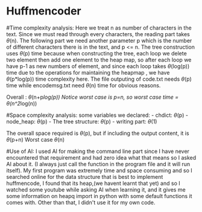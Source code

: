 # Huffmencoder

#Time complexity analysis: 
  Here we treat n as number of characters in the text. Since we must read through every characters, the reading part takes $\theta$(n). The following part we need another parameter p which is the number of different characters there is in the text, and p <= n. The tree construction uses $\theta$(p) time because when constructing the tree, each loop we delete two element then add one element to the heap map, so after each loop we have p-1 as new numbers of element, and since each loop takes $\theta$(log(p)) time due to the operations for maintaining the heapmap , we have $\theta$(p*log(p)) time complexity here. The file outputing of code.txt needs $\theta$(p) time while encodemsg.txt need $\theta$(n) time for obvious reasons. 

Overall : $\theta$(n+p*log(p))
Notice worst case is p=n, so worst case time = $\theta$(n^2*log(n))

#Space complexity analysis:
  some variables we declared:
    - chdict: $\theta$(p)
    - node_heap: $\theta$(p)
    - The tree structure: $\theta$(p)
    - writing part: $\theta$(1)

The overall space required is $\theta$(p), but if including the output content, it is $\theta$(p+n)
Worst case $\theta$(n)

#Use of AI:
  I used AI for making the command line part since I have never encountered that requirement and had zero idea what that means so I asked AI about it. (I always just call the function in the program file and it will run itself). My first program was extremely time and space consuming and so I searched online for the data structure that is best to implement huffmencode, I found that its heap,(we havent learnt that yet) and so I watched some youtube while asking AI when learning it, and it gives me some information on heapq import in python with some default functions it comes with. Other than that, I didn't use it for my own code.



